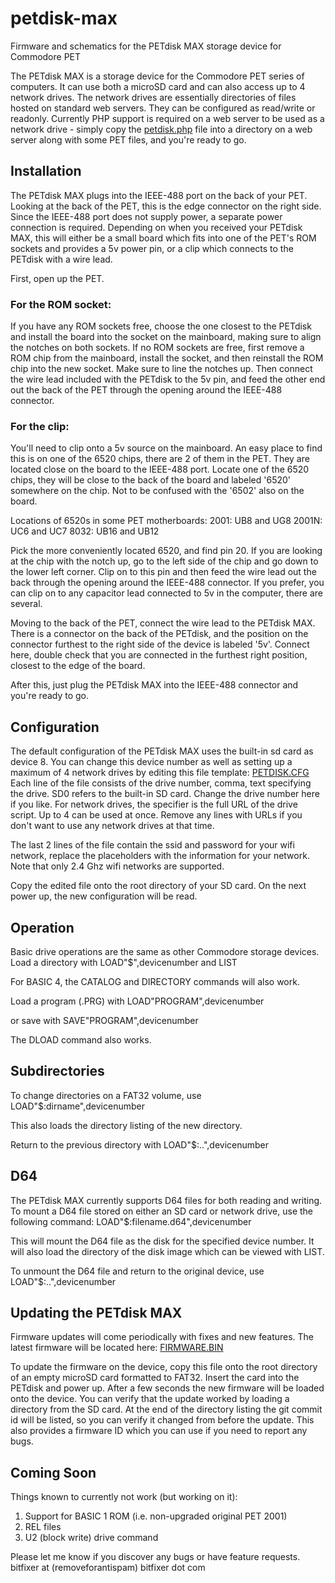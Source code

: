 # petdisk-max
Firmware and schematics for the PETdisk MAX storage device for Commodore PET

The PETdisk MAX is a storage device for the Commodore PET series of computers. It can use both a microSD card and can also access up to 4 network drives.
The network drives are essentially directories of files hosted on standard web servers. They can be configured as read/write or readonly. Currently PHP support is required on a web server to be used as a network drive - simply copy the [petdisk.php](https://raw.githubusercontent.com/bitfixer/petdisk-max/main/www/petdisk.php) file into a directory on a web server along with some PET files, and you're ready to go.

## Installation

The PETdisk MAX plugs into the IEEE-488 port on the back of your PET. Looking at the back of the PET, this is the edge connector on the right side.
Since the IEEE-488 port does not supply power, a separate power connection is required.
Depending on when you received your PETdisk MAX, this will either be a small board which fits into one of the PET's ROM sockets and provides a 5v power pin, or a clip which connects to the PETdisk with a wire lead.

First, open up the PET.

### For the ROM socket: 
If you have any ROM sockets free, choose the one closest to the PETdisk and install the board into the socket on the mainboard, making sure to align the notches on both sockets. 
If no ROM sockets are free, first remove a ROM chip from the mainboard, install the socket, and then reinstall the ROM chip into the new socket. Make sure to line the notches up.
Then connect the wire lead included with the PETdisk to the 5v pin, and feed the other end out the back of the PET through the opening around the IEEE-488 connector.

### For the clip: 
You'll need to clip onto a 5v source on the mainboard. An easy place to find this is on one of the 6520 chips, there are 2 of them in the PET. They are located close on the board to the IEEE-488 port. Locate one of the 6520 chips, they will be close to the back of the board and labeled '6520' somewhere on the chip. Not to be confused with the '6502' also on the board.

Locations of 6520s in some PET motherboards:
2001: UB8 and UG8
2001N: UC6 and UC7
8032: UB16 and UB12

Pick the more conveniently located 6520, and find pin 20. If you are looking at the chip with the notch up, go to the left side of the chip and go down to the lower left corner. Clip on to this pin and then feed the wire lead out the back through the opening around the IEEE-488 connector.
If you prefer, you can clip on to any capacitor lead connected to 5v in the computer, there are several. 

Moving to the back of the PET, connect the wire lead to the PETdisk MAX. There is a connector on the back of the PETdisk, and the position on the connector furthest to the right side of the device is labeled '5v'. Connect here, double check that you are connected in the furthest right position, closest to the edge of the board.

After this, just plug the PETdisk MAX into the IEEE-488 connector and you're ready to go.

## Configuration

The default configuration of the PETdisk MAX uses the built-in sd card as device 8.
You can change this device number as well as setting up a maximum of 4 network drives by editing this file template:
[PETDISK.CFG](https://raw.githubusercontent.com/bitfixer/petdisk-max/main/PETDISK.CFG)
Each line of the file consists of the drive number, comma, text specifying the drive.
SD0 refers to the built-in SD card. Change the drive number here if you like.
For network drives, the specifier is the full URL of the drive script. Up to 4 can be used at once.
Remove any lines with URLs if you don't want to use any network drives at that time.

The last 2 lines of the file contain the ssid and password for your wifi network, replace the placeholders with the information for your network. Note that only 2.4 Ghz wifi networks are supported.

Copy the edited file onto the root directory of your SD card. On the next power up, the new configuration will be read.

## Operation

Basic drive operations are the same as other Commodore storage devices.
Load a directory with
LOAD"$",devicenumber
and 
LIST

For BASIC 4, the CATALOG and DIRECTORY commands will also work.

Load a program (.PRG) with
LOAD"PROGRAM",devicenumber

or save with
SAVE"PROGRAM",devicenumber

The DLOAD command also works.

## Subdirectories

To change directories on a FAT32 volume, use
LOAD"$:dirname",devicenumber

This also loads the directory listing of the new directory.

Return to the previous directory with
LOAD"$:..",devicenumber

## D64

The PETdisk MAX currently supports D64 files for both reading and writing.
To mount a D64 file stored on either an SD card or network drive,
use the following command:
LOAD"$:filename.d64",devicenumber

This will mount the D64 file as the disk for the specified device number. It will also load the directory of the disk image which can be viewed with LIST.

To unmount the D64 file and return to the original device, use
LOAD"$:..",devicenumber

## Updating the PETdisk MAX

Firmware updates will come periodically with fixes and new features. The latest firmware will be located here:
[FIRMWARE.BIN](https://github.com/bitfixer/petdisk-max/raw/main/firmware/FIRMWARE.BIN)

To update the firmware on the device, copy this file onto the root directory of an empty microSD card formatted to FAT32. Insert the card into the PETdisk and power up. After a few seconds the new firmware will be loaded onto the device.
You can verify that the update worked by loading a directory from the SD card. 
At the end of the directory listing the git commit id will be listed, so you can verify it changed from before the update. This also provides a firmware ID which you can use if you need to report any bugs.

## Coming Soon

Things known to currently not work (but working on it):
1. Support for BASIC 1 ROM (i.e. non-upgraded original PET 2001)
2. REL files
3. U2 (block write) drive command

Please let me know if you discover any bugs or have feature requests.
bitfixer at (removeforantispam) bitfixer dot com



